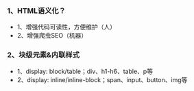 ### 1、HTML语义化？

- 1、增强代码可读性，方便维护（人）
- 2、增强爬虫SEO（机器）

### 2、块级元素&内联样式

- 1、display: block/table；div、h1-h6、table、p等
- 2、display: inline/inline-block；span、input、button、img等
